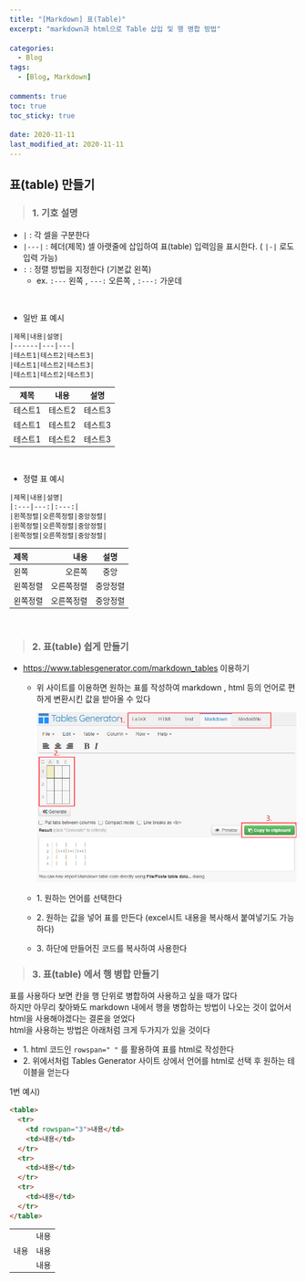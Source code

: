 ```yaml
---
title: "[Markdown] 표(Table)"
excerpt: "markdown과 html으로 Table 삽입 및 행 병합 방법"

categories:
  - Blog
tags:
  - [Blog, Markdown]

comments: true
toc: true
toc_sticky: true

date: 2020-11-11
last_modified_at: 2020-11-11
---
```


## 표(table) 만들기

> ### 1. 기호 설명

- `|` : 각 셀을 구분한다
- `|---|` : 헤더(제목) 셀 아랫줄에 삽입하여 표(table) 입력임을 표시한다. ( `|-|` 로도 입력 가능)
- `:` : 정렬 방법을 지정한다 (기본값 왼쪽)
  - ex. `:---` 왼쪽 , `---:` 오른쪽 , `:---:` 가운데

<br>

- 일반 표 예시

```
|제목|내용|설명|
|------|---|---|
|테스트1|테스트2|테스트3|
|테스트1|테스트2|테스트3|
|테스트1|테스트2|테스트3|
```

| 제목    | 내용    | 설명    |
| ------- | ------- | ------- |
| 테스트1 | 테스트2 | 테스트3 |
| 테스트1 | 테스트2 | 테스트3 |
| 테스트1 | 테스트2 | 테스트3 |

<br>

- 정렬 표 예시

```
|제목|내용|설명|
|:---|---:|:---:|
|왼쪽정렬|오른쪽정렬|중앙정렬|
|왼쪽정렬|오른쪽정렬|중앙정렬|
|왼쪽정렬|오른쪽정렬|중앙정렬|
```

| 제목     |       내용 |   설명   |
| :------- | ---------: | :------: |
| 왼쪽     |     오른쪽 |   중앙   |
| 왼쪽정렬 | 오른쪽정렬 | 중앙정렬 |
| 왼쪽정렬 | 오른쪽정렬 | 중앙정렬 |

<br>

> ### 2. 표(table) 쉽게 만들기

- <a href="https://www.tablesgenerator.com/markdown_tables" target="_blank">https://www.tablesgenerator.com/markdown_tables</a> 이용하기

  - 위 사이트를 이용하면 원하는 표를 작성하여 markdown , html 등의 언어로 편하게 변환시킨 값을 받아올 수 있다

    <p align="center">
    <img width="calc(100% - #{$right-sidebar-width-narrow})" height="auto" src="/assets/images/table.png">
    </p>

  - 1\. 원하는 언어를 선택한다
  - 2\. 원하는 값을 넣어 표를 만든다 (excel시트 내용을 복사해서 붙여넣기도 가능하다)
  - 3\. 하단에 만들어진 코드를 복사하여 사용한다

> ### 3. 표(table) 에서 행 병합 만들기

표를 사용하다 보면 칸을 행 단위로 병합하여 사용하고 싶을 때가 많다  
하지만 아무리 찾아봐도 markdown 내에서 행을 병합하는 방법이 나오는 것이 없어서 html을 사용해야겠다는 결론을 얻었다  
html을 사용하는 방법은 아래처럼 크게 두가지가 있을 것이다

- 1\. html 코드인 `rowspan=" "` 를 활용하여 표를 html로 작성한다
- 2\. 위에서처럼 Tables Generator 사이트 상에서 언어를 html로 선택 후 원하는 테이블을 얻는다

1번 예시)

```html
<table>
  <tr>
    <td rowspan="3">내용</td>
    <td>내용</td>
  </tr>
  <tr>
    <td>내용</td>
  </tr>
  <tr>
    <td>내용</td>
  </tr>
</table>
```

<table>
  <tr>
    <td rowspan="3">내용</td>
    <td>내용</td>
  </tr>
  <tr>
    <td>내용</td>
  </tr>
  <tr>
    <td>내용</td>
  </tr>
</table>
